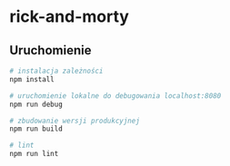 # rick-and-morty

## Uruchomienie

```bash
# instalacja zależności
npm install

# uruchomienie lokalne do debugowania localhost:8080
npm run debug

# zbudowanie wersji produkcyjnej
npm run build

# lint
npm run lint

```
